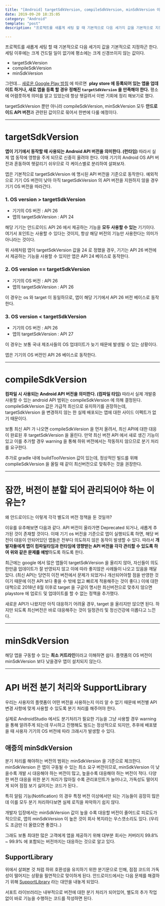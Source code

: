 ```yaml
---
title: "[Android] targetSdkVersion, compileSdkVersion, minSdkVersion 이란 무엇인가?"
date: 2019-09-20 18:35:05
category: "Android"
template: "post"
description: "프로젝트를 새롭게 세팅 할 때 기본적으로 다음 세가지 값을 기본적으로 지정하곤 한다. 세팅 이후에는 크게 건드릴 일이 없기에 평소에는 크게 신경쓰이지 않는 값이다. "

---
```

프로젝트를 새롭게 세팅 할 때 기본적으로 다음 세가지 값을 기본적으로 지정하곤 한다. 세팅 이후에는 크게 건드릴 일이 없기에 평소에는 크게 신경쓰이지 않는 값이다. 
* targetSdkVersion 
* compileSdkVersion 
* minSdkVersion 

그런데... [새로운 Google Play 방침](https://developers-kr.googleblog.com/2018/01/improving-app-security-and-performance-on-google-play.html) 에 따르면  **play store 에 등록되어 있는 앱을 업데이트 하거나, 새로 앱을 등록 할 경우 정해진 `targetSdkVersion` 을 만족해야 한다.** 평소에 어렴풋하게 의미를 알고 있었는데 항상 헷갈려서 이번 기회에 정리 해보기로 했다.

targetSdkVersion 뿐만 아니라 compileSdkVersion, minSdkVersion  모두 **안드로이드 API 버전**과 관련된 값이므로 묶어서 한번에 다룰 예정이다.

---

# targetSdkVersion

**앱이 기기에서 동작할 때 사용되는 Android API 버전을 의미한다. (런타임)** 따라서 실제 앱 동작에 영향을 주게 되므로 신중히 올려야 한다. 이때 기기의 Android OS API 버전과 혼동하여 헷갈리기 쉬우므로 각 케이스별로 분리하여 살펴보자.

앱은 기본적으로 targetSdkVersion 에 명시된 API 버전을 기준으로 동작한다. 예외적으로 기기 OS 버전이 낮아 아직 targetSdkVersion 의 API 버전을 지원하지 않을 경우 기기 OS 버전을 따라간다.

### 1.  OS version > targetSdkVersion

- 기기의 OS 버전 : API 26
- 앱의 targetSdkVersion : API 24

해당 기기는 안드로이드 API 26 에서 제공하는 기능을 **모두 사용할 수 있는** 기기이다. 여기서 포인트는 사용할 수 있다는 것이지, 항상 해당 버전의 기능만 사용한다는 의미가 아니라는 것이다. 

위 사례처럼 앱이 targetSdkVersion 값을 24 로 정했을 경우, 기기는 API 26 버전에서 제공하는 기능을 사용할 수 있지만 앱은 API 24 베이스로 동작한다.

### 2. OS version == targetSdkVersion

- 기기의 OS 버전 : API 26
- 앱의 targetSdkVersion : API 26

이 경우는 os 와 target 이 동일하므로, 앱이 해당 기기에서 API 26 버전 베이스로 동작한다.

### 3.  OS version < targetSdkVersion

- 기기의 OS 버전 : API 26
- 앱의 targetSdkVersion : API 27

이 경우는 보통 국내 제조사들의 OS 업데이트가 늦기 때문에 발생될 수 있는 상황이다.

앱은 기기의 OS 버전인 API 26 베이스로 동작한다. 

---

# compileSdkVersion

**컴파일 시 사용되는 Android API 버전을 의미한다. (컴파일 타임)** 따라서 실제 개발중 사용할 수 있는 android API 범위는 compileSdkVersion 에 의해 결정된다. compileSdkVersion  값은 가급적 최신으로 유지하기를 권장하는데, targetSdkVersion 을 변경하지 않는 한 실제 배포되는 앱에 대한 사이드 이펙트가 없기 때문이다.

보통 최신 API 가 나오면 compileSdkVersion 을 먼저 올려서, 최신 API에 대한 대응이 완료된 후 targetSdkVersion 을 올린다. 만약 최신 버전 API 에서 새로 생긴 기능이 있고 이를 추가할 경우 warning 을 통해 하위 버전에서는 작동하지 않으므로 분기 처리를 요구한다.

추가로 gradle 내에 buildToolVersion 값이 있는데, 정상적인 빌드를 위해 complieSdkVersion 을 올릴 때 같이 최신버전으로 맞춰주는 것을 권장한다.

---

# 잠깐, 버전이 분할 되어 관리되어야 하는 이유는?

왜 안드로이드는 이렇게 각각 별도의 버전 정책을 둔 것일까? 

이유를 유추해보면 다음과 같다. API 버전이 올라가면 Deprecated 되거나, 새롭게 추가된 것이 존재할 것이다. 이때 기기 os 버전을 기준으로 앱이 실행되도록 하면, 해당 버전이 대응이 안되어있던 앱들은 전부다 의도하지 않은 동작이 발생할 수 있다. 따라서 **개발자들에게 앱이 컴파일타임과 런타임에 영향받는 API 버전을 각각 관리할 수 있도록 하여 위와 같은 문제를 예방**하도록 하도록 한다.

최근에는 google 에서 많은 앱들이 targetSdkVersion 을 올리지 않아, 자신들이 의도한만큼 업데이트가 잘 반영되지 않고 이에 따라 좋지않은 사례들이 나오고 있음을 깨달았다. (최신 API는 당연히 이전 버전에서 문제가 되었거나 개선되어야할 점을 반영한 것이기 때문에 이전 API 보다 좋을 수 밖에 없고 빠르게 적용해주는 것이 좋다.) 이에 대한 대책으로 2018년 8월 이후로 target 을 구글이 명시한 최신버전으로 맞추지 않으면 playstore 에 업로드 및 업데이트를 할 수 없는 정책을 추가했다.

새로운 API가 나왔지만 아직 대응하기 어려울 경우, target 을 올리지만 않으면 된다. 하지만 되도록 최신버전은 바로 대응해주는 것이 일정관리 및 정신건강에 이롭다고 느낀다.

---

# minSdkVersion

해당 앱을 구동할 수 있는 **최소 커트라인**이라고 이해하면 쉽다. 플랫폼의 OS 버전이 minSdkVersion 보다 낮을경우 앱이 설치되지 않는다.

---

# API 버전 분기 처리와 SupportLibrary

우리는 사용자의 플랫폼이 어떤 버전을 사용하는지 미리 알 수 없기 때문에 버전별 API 변경 사항에 맞게 사용할 수 있도록 분기 처리를 해주어야 한다. 

실제로 AndroidStudio 에서도 분기처리가 필요한 기능을 그냥 사용할 경우 warning 을 통해 알려주게 되는데 무시하고 진행해도 빌드는 정상적으로 되지만, 추후에 배포됐을 때 사용자 기기의 OS 버전에 따라 크래시가 발생할 수 있다.

## 애증의 minSdkVersion

분기 처리를 해야하는 버전의 범위는 minSdkVersion 을 기준으로 체크한다. minSdkVersion 은 앱이 구동될 수 있는 최소 요구 버전이므로, minSdkVersion 이 낮을수록 개발 시 대응해야 하는 버전이 많고, 높을수록 대응해야 하는 버전이 적다. 다양한 버전 대응을 위한 분기 처리가 많아질 수록 관리포인트가 늘어나고, 가독성도 떨어지게 되어 점점 보기 싫어지는 코드가 된다..

특히 알림 기능(Notification) 의 경우 특정 버전 이상에서만 되는 기능들이 굉장히 많은데 이를 모두 분기 처리하다보면 실제 로직을 파악하기 쉽지 않다. 

개발자 입장에서는 minSdkVersion 값이 높을 수록 대응할 버전이 줄어드로 피로도가 적으므로, 앱의 minSdkVersion 이 높은 것이 회사 복지라는 우스갯소리도 있다. (우리도 조금만 더 올렸으면 좋겠다..)

그래도 보통 최대한 많은 고객에게 앱을 제공하기 위해 대부분 회사는 커버러지 99.8% ~ 99.9% 에 포함되는 버전까지는 대응하는 것으로 알고 있다.

## SupportLibrary

위에서 살펴본 것 처럼 하위 호환성을 유지하기 위한 분기문으로 인해, 점점 코드의 가독성이 떨어지는 상황을 필연적으로 맞이하게 된다. 안드로이드에서는 다음 문제를 해결하기 위해 [SupportLibrary](https://developer.android.com/topic/libraries/support-library) 라는 대안을 내놓게 되었다.

서포트 라이브러리는 내부적으로 버전에 대한 분기 처리가 되어있어, 별도의 추가 작업없이 바로 기능을 수행하는 코드를 작성하면 된다.